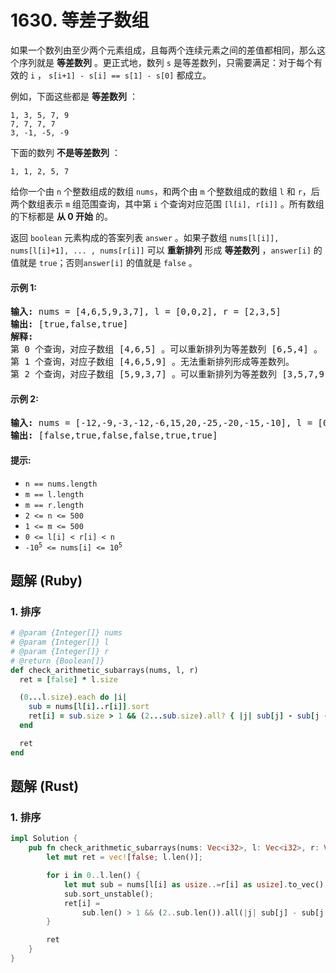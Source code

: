 # 1630. 等差子数组
如果一个数列由至少两个元素组成，且每两个连续元素之间的差值都相同，那么这个序列就是 **等差数列** 。更正式地，数列 `s` 是等差数列，只需要满足：对于每个有效的 `i` ， `s[i+1] - s[i] == s[1] - s[0]` 都成立。

例如，下面这些都是 **等差数列** ：
```
1, 3, 5, 7, 9
7, 7, 7, 7
3, -1, -5, -9
```

下面的数列 **不是等差数列** ：
```
1, 1, 2, 5, 7
```

给你一个由 `n` 个整数组成的数组 `nums`，和两个由 `m` 个整数组成的数组 `l` 和 `r`，后两个数组表示 `m` 组范围查询，其中第 `i` 个查询对应范围 `[l[i], r[i]]` 。所有数组的下标都是 **从 0 开始** 的。

返回 `boolean` 元素构成的答案列表 `answer` 。如果子数组 `nums[l[i]], nums[l[i]+1], ... , nums[r[i]]` 可以 **重新排列** 形成 **等差数列** ，`answer[i]` 的值就是 `true`；否则`answer[i]` 的值就是 `false` 。

#### 示例 1:
<pre>
<strong>输入:</strong> nums = [4,6,5,9,3,7], l = [0,0,2], r = [2,3,5]
<strong>输出:</strong> [true,false,true]
<strong>解释:</strong>
第 0 个查询，对应子数组 [4,6,5] 。可以重新排列为等差数列 [6,5,4] 。
第 1 个查询，对应子数组 [4,6,5,9] 。无法重新排列形成等差数列。
第 2 个查询，对应子数组 [5,9,3,7] 。可以重新排列为等差数列 [3,5,7,9] 。
</pre>

#### 示例 2:
<pre>
<strong>输入:</strong> nums = [-12,-9,-3,-12,-6,15,20,-25,-20,-15,-10], l = [0,1,6,4,8,7], r = [4,4,9,7,9,10]
<strong>输出:</strong> [false,true,false,false,true,true]
</pre>

#### 提示:
* `n == nums.length`
* `m == l.length`
* `m == r.length`
* `2 <= n <= 500`
* `1 <= m <= 500`
* `0 <= l[i] < r[i] < n`
* <code>-10<sup>5</sup> <= nums[i] <= 10<sup>5</sup></code>

## 题解 (Ruby)

### 1. 排序
```Ruby
# @param {Integer[]} nums
# @param {Integer[]} l
# @param {Integer[]} r
# @return {Boolean[]}
def check_arithmetic_subarrays(nums, l, r)
  ret = [false] * l.size

  (0...l.size).each do |i|
    sub = nums[l[i]..r[i]].sort
    ret[i] = sub.size > 1 && (2...sub.size).all? { |j| sub[j] - sub[j - 1] == sub[1] - sub[0] }
  end

  ret
end
```

## 题解 (Rust)

### 1. 排序
```Rust
impl Solution {
    pub fn check_arithmetic_subarrays(nums: Vec<i32>, l: Vec<i32>, r: Vec<i32>) -> Vec<bool> {
        let mut ret = vec![false; l.len()];

        for i in 0..l.len() {
            let mut sub = nums[l[i] as usize..=r[i] as usize].to_vec();
            sub.sort_unstable();
            ret[i] =
                sub.len() > 1 && (2..sub.len()).all(|j| sub[j] - sub[j - 1] == sub[1] - sub[0]);
        }

        ret
    }
}
```

